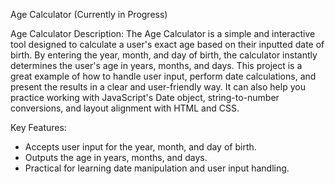 Age Calculator (Currently in Progress)

Age Calculator Description:
The Age Calculator is a simple and interactive tool designed to calculate a user's exact age based on their inputted date of birth. By entering the year, month, and day of birth, the calculator instantly determines the user's age in years, months, and days. This project is a great example of how to handle user input, perform date calculations, and present the results in a clear and user-friendly way. It can also help you practice working with JavaScript's Date object, string-to-number conversions, and layout alignment with HTML and CSS.

Key Features:
- Accepts user input for the year, month, and day of birth.
- Outputs the age in years, months, and days.
- Practical for learning date manipulation and user input handling.
